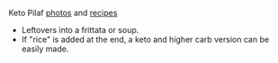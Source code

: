 Keto Pilaf
  [photos](https://www.google.com/search?q=pilaf&tbm=isch) and
  [recipes](https://www.google.com/search?q=keto+pilaf+recipe)
  - Leftovers into a frittata or soup.
  - If "rice" is added at the end, a keto and higher carb version can be easily made.
 

